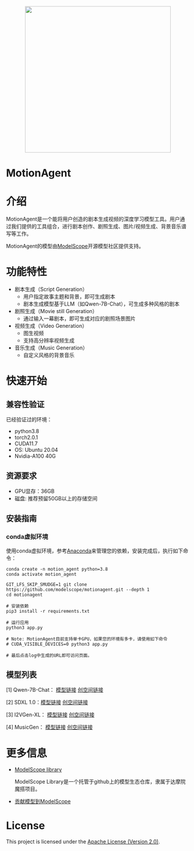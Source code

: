 <p align="center">
    <br>
    <img src="https://modelscope.oss-cn-beijing.aliyuncs.com/modelscope.gif" width="400"/>
    <br>
    <h1>MotionAgent</h1>
<p>



# 介绍

MotionAgent是一个能将用户创造的剧本生成视频的深度学习模型工具。用户通过我们提供的工具组合，进行剧本创作、剧照生成、图片/视频生成、背景音乐谱写等工作。

MotionAgent的模型由[ModelScope](https://github.com/modelscope/modelscope)开源模型社区提供支持。


# 功能特性
- 剧本生成（Script Generation）
  - 用户指定故事主题和背景，即可生成剧本
  - 剧本生成模型基于LLM（如Qwen-7B-Chat），可生成多种风格的剧本
- 剧照生成（Movie still Generation）
  - 通过输入一幕剧本，即可生成对应的剧照场景图片
- 视频生成（Video Generation）
  - 图生视频
  - 支持高分辨率视频生成
- 音乐生成（Music Generation）
  - 自定义风格的背景音乐



# 快速开始

## 兼容性验证
已经验证过的环境：
- python3.8
- torch2.0.1
- CUDA11.7
- OS: Ubuntu 20.04
- Nvidia-A100 40G


## 资源要求
- GPU显存：36GB
- 磁盘: 推荐预留50GB以上的存储空间


## 安装指南

### conda虚拟环境

使用conda虚拟环境，参考[Anaconda](https://docs.anaconda.com/anaconda/install/)来管理您的依赖，安装完成后，执行如下命令：

```shell
conda create -n motion_agent python=3.8
conda activate motion_agent

GIT_LFS_SKIP_SMUDGE=1 git clone https://github.com/modelscope/motionagent.git --depth 1
cd motionagent

# 安装依赖
pip3 install -r requirements.txt

# 运行应用
python3 app.py

# Note: MotionAgent目前支持单卡GPU，如果您的环境有多卡，请使用如下命令
# CUDA_VISIBLE_DEVICES=0 python3 app.py

# 最后点击log中生成的URL即可访问页面。
```

              
## 模型列表

[1]  Qwen-7B-Chat： [模型链接](https://modelscope.cn/models/qwen/Qwen-7B-Chat/summary)   [创空间链接](https://modelscope.cn/studios/qwen/Qwen-7B-Chat-Demo/summary)

[2]  SDXL 1.0：[模型链接](https://modelscope.cn/models/AI-ModelScope/stable-diffusion-xl-base-1.0/summary)  [创空间链接](https://modelscope.cn/studios/AI-ModelScope/Stable_Diffusion_XL_1.0/summary)

[3]  I2VGen-XL： [模型链接](https://modelscope.cn/models/damo/Image-to-Video/summary)  [创空间链接](https://modelscope.cn/models/damo/Video-to-Video/summary)

[4]  MusicGen： [模型链接](https://modelscope.cn/models/AI-ModelScope/musicgen-large/summary)  [创空间链接](https://modelscope.cn/studios/AI-ModelScope/MusicGen/summary)

                            

# 更多信息

- [ModelScope library](https://github.com/modelscope/modelscope/)

  ModelScope Library是一个托管于github上的模型生态仓库，隶属于达摩院魔搭项目。

- [贡献模型到ModelScope](https://modelscope.cn/docs/ModelScope%E6%A8%A1%E5%9E%8B%E6%8E%A5%E5%85%A5%E6%B5%81%E7%A8%8B%E6%A6%82%E8%A7%88)

# License

This project is licensed under the [Apache License (Version 2.0)](https://github.com/modelscope/modelscope/blob/master/LICENSE).


